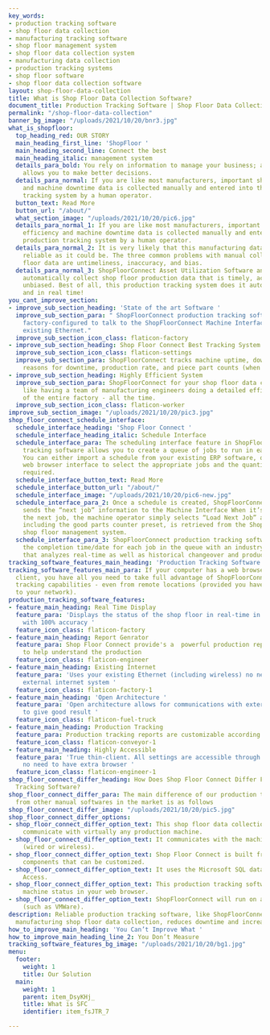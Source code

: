 ```yaml
---
key_words:
- production tracking software
- shop floor data collection
- manufacturing tracking software
- shop floor management system
- shop floor data collection system
- manufacturing data collection
- production tracking systems
- shop floor software
- shop floor data collection software
layout: shop-floor-data-collection
title: What is Shop Floor Data Collection Software?
document_title: Production Tracking Software | Shop Floor Data Collection System
permalink: "/shop-floor-data-collection"
banner_bg_image: "/uploads/2021/10/20/bnr3.jpg"
what_is_shopfloor:
  top_heading_red: OUR STORY
  main_heading_first_line: 'ShopFloor '
  main_heading_second_line: Connect the best
  main_heading_italic: management system
  details_para_bold: You rely on information to manage your business; and better information
    allows you to make better decisions.
  details_para_normal: If you are like most manufacturers, important shop floor efficiency
    and machine downtime data is collected manually and entered into the production
    tracking system by a human operator.
  button_text: Read More
  button_url: "/about/"
  what_section_image: "/uploads/2021/10/20/pic6.jpg"
  details_para_normal_1: If you are like most manufacturers, important shop floor
    efficiency and machine downtime data is collected manually and entered into the
    production tracking system by a human operator.
  details_para_normal_2: It is very likely that this manufacturing data is not as
    reliable as it could be. The three common problems with manual collection of shop
    floor data are untimeliness, inaccuracy, and bias.
  details_para_normal_3: ShopFloorConnect Asset Utilization Software and hardware
    automatically collect shop floor production data that is timely, accurate, and
    unbiased. Best of all, this production tracking system does it automatically,
    and in real time!
you_cant_improve_section:
- improve_sub_section_heading: 'State of the art Software '
  improve_sub_section_para: " ShopFloorConnect production tracking software comes
    factory-configured to talk to the ShopFloorConnect Machine Interface over your
    existing Ethernet."
  improve_sub_section_icon_class: flaticon-factory
- improve_sub_section_heading: Shop Floor Connect Best Tracking System
  improve_sub_section_icon_class: flaticon-settings
  improve_sub_section_para: ShopFloorConnect tracks machine uptime, downtime, the
    reasons for downtime, production rate, and piece part counts (when applicable).
- improve_sub_section_heading: Highly Efficient System
  improve_sub_section_para: ShopFloorConnect for your shop floor data collection is
    like having a team of manufacturing engineers doing a detailed efficiency study
    of the entire factory - all the time.
  improve_sub_section_icon_class: flaticon-worker
improve_sub_section_image: "/uploads/2021/10/20/pic3.jpg"
shop_floor_connect_schedule_interface:
  schedule_interface_heading: 'Shop Floor Connect '
  schedule_interface_heading_italic: Schedule Interface
  schedule_interface_para: The scheduling interface feature in ShopFloorConnect production
    tracking software allows you to create a queue of jobs to run in each machine.
    You can either import a schedule from your existing ERP software, or use ShopFloorConnect’s
    web browser interface to select the appropriate jobs and the quantity of parts
    required.
  schedule_interface_button_text: Read More
  schedule_interface_button_url: "/about/"
  schedule_interface_image: "/uploads/2021/10/20/pic6-new.jpg"
  schedule_interface_para_2: Once a schedule is created, ShopFloorConnect automatically
    sends the “next job” information to the Machine Interface When it’s time to run
    the next job, the machine operator simply selects “Load Next Job” and the information,
    including the good parts counter preset, is retrieved from the ShopFloorConnect
    shop floor management system.
  schedule_interface_para_3: ShopFloorConnect production tracking software predicts
    the completion time/date for each job in the queue with an industry-best algorithm
    that analyzes real-time as well as historical changeover and production data.
tracking_software_features_main_heading: 'Production Tracking Software Features '
tracking_software_features_main_para: If your computer has a web browser and email
  client, you have all you need to take full advantage of ShopFloorConnect’s production
  tracking capabilities - even from remote locations (provided you have remote access
  to your network).
production_tracking_software_features:
- feature_main_heading: Real Time Display
  feature_para: 'Displays the status of the shop floor in real-time in any web browser
    with 100% accuracy '
  feature_icon_class: flaticon-factory
- feature_main_heading: Report Genrator
  feature_para: Shop Floor Connect provide's a  powerful production report generator
    to help understand the production
  feature_icon_class: flaticon-engineer
- feature_main_heading: Existing Internet
  feature_para: 'Uses your existing Ethernet (including wireless) no need to install
    external internet system '
  feature_icon_class: flaticon-factory-1
- feature_main_heading: 'Open Architecture '
  feature_para: 'Open architecture allows for communications with external software
    to give good result '
  feature_icon_class: flaticon-fuel-truck
- feature_main_heading: Production Tracking
  feature_para: Production tracking reports are customizable according to your requirments
  feature_icon_class: flaticon-conveyor-1
- feature_main_heading: Highly Accessible
  feature_para: 'True thin-client. All settings are accessible through the web browser
    no need to have extra browser '
  feature_icon_class: flaticon-engineer-1
shop_floor_connect_differ_heading: How Does Shop Floor Connect Differ From Other Production
  Tracking Software?
shop_floor_connect_differ_para: The main difference of our production tracking software
  from other manual softwares in the market is as follows
shop_floor_connect_differ_image: "/uploads/2021/10/20/pic5.jpg"
shop_floor_connect_differ_options:
- shop_floor_connect_differ_option_text: This shop floor data collection system can
    communicate with virtually any production machine.
- shop_floor_connect_differ_option_text: It communicates with the machines via Ethernet
    (wired or wireless).
- shop_floor_connect_differ_option_text: Shop Floor Connect is built from standard
    components that can be customized.
- shop_floor_connect_differ_option_text: It uses the Microsoft SQL database - not
    Access.
- shop_floor_connect_differ_option_text: This production tracking software shows real-time
    machine status in your web browser.
- shop_floor_connect_differ_option_text: ShopFloorConnect will run on a virtual server
    (such as VMWare).
description: Reliable production tracking software, like ShopFloorConnect, improves
  manufacturing shop floor data collection, reduces downtime and increases output.
how_to_improve_main_heading: 'You Can’t Improve What '
how_to_improve_main_heading_line_2: You Don’t Measure
tracking_software_features_bg_image: "/uploads/2021/10/20/bg1.jpg"
menu:
  footer:
    weight: 1
    title: Our Solution
  main:
    weight: 1
    parent: item_DsyKHj_
    title: What is SFC
    identifier: item_fsJTR_7

---
```

